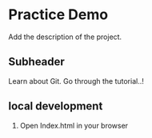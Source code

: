 # Practice Demo

Add the description of the project.

## Subheader

Learn about Git.
Go through the tutorial..!

## local development

1. Open Index.html in your browser